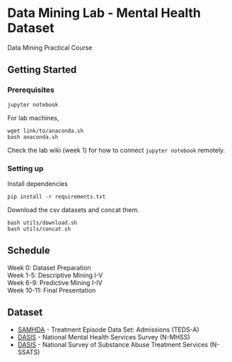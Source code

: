# Data Mining Lab - Mental Health Dataset

Data Mining Practical Course

## Getting Started


### Prerequisites


```
jupyter notebook
```

For lab machines,    

```
wget link/to/anaconda.sh
bash anaconda.sh
```
Check the lab wiki (week 1) for how to connect `jupyter notebook` remotely.

### Setting up

Install dependencies
```
pip install -r requirements.txt
```

Download the csv datasets and concat them. 
```
bash utils/download.sh
bash utils/concat.sh 
```

## Schedule
Week 0: Dataset Preparation   
Week 1-5: Descriptive Mining I-V   
Week 6-9: Predictive Mining I-IV   
Week 10-11: Final Presentation   

## Dataset

* [SAMHDA](http://datafiles.samhsa.gov/study-series/treatment-episode-data-set-admissions-teds-nid13518) - Treatment Episode Data Set: Admissions (TEDS-A)
* [DASIS](https://wwwdasis.samhsa.gov/dasis2/nmhss.htm) - National Mental Health Services Survey (N-MHSS)
* [DASIS](https://wwwdasis.samhsa.gov/dasis2/nssats.htm) - National Survey of Substance Abuse Treatment Services
(N-SSATS)

